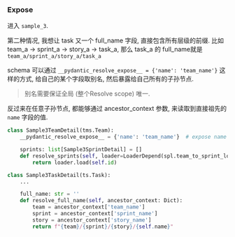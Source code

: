 ### Expose

进入 `sample_3`.

第二种情况, 我想让 task 又一个 full_name 字段, 直接包含所有层级的前缀. 比如 team_a -> sprint_a -> story_a -> task_a, 那么 task_a 的 full_name就是 `team_a/sprint_a/story_a/task_a`

schema 可以通过 `__pydantic_resolve_expose__ = {'name': 'team_name'}` 这样的方式, 给自己的某个字段取别名, 然后暴露给自己所有的子孙节点.

> 别名需要保证全局 (整个Resolve scope) 唯一.

反过来在任意子孙节点, 都能够通过 ancestor_context 参数, 来读取到直接祖先的 `name` 字段的值.

```python
class Sample3TeamDetail(tms.Team):
    __pydantic_resolve_expose__ = {'name': 'team_name'}  # expose name

    sprints: list[Sample3SprintDetail] = []
    def resolve_sprints(self, loader=LoaderDepend(spl.team_to_sprint_loader)):
        return loader.load(self.id)

class Sample3TaskDetail(ts.Task):
    ...

    full_name: str = ''
    def resolve_full_name(self, ancestor_context: Dict):
        team = ancestor_context['team_name']
        sprint = ancestor_context['sprint_name']
        story = ancestor_context['story_name']
        return f"{team}/{sprint}/{story}/{self.name}"
```
